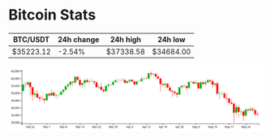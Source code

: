 # Bitcoin Stats

BTC/USDT|24h change|24h high|24h low|
|---|---|---|---|
|$35223.12|-2.54%|$37338.58|$34684.00|

<img src="./chart.svg">
